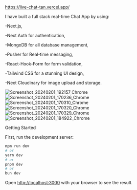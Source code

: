 https://live-chat-tan.vercel.app/


I have built a full stack real-time Chat App by using: 

-Next.js, 

-Next Auth for authentication, 

-MongoDB for all database management, 

-Pusher for Real-time messaging, 

-React-Hook-Form for form validation, 

-Tailwind CSS for a stunning UI design, 

-Next Cloudinary for image upload and storage.

![Screenshot_20240201_192157_Chrome](https://github.com/KaSofi/live-chat/assets/103929930/0455bdc3-6971-4992-bda9-2d28d3077868) ![Screenshot_20240201_170236_Chrome](https://github.com/KaSofi/live-chat/assets/103929930/4ca32f73-e527-4d31-8dea-7f3edafbe23e) ![Screenshot_20240201_170310_Chrome](https://github.com/KaSofi/live-chat/assets/103929930/c18e4a77-19be-49f7-9a0f-f327533b112a) ![Screenshot_20240201_170320_Chrome](https://github.com/KaSofi/live-chat/assets/103929930/58cf70ef-1ef0-450f-85a5-279bda972317) ![Screenshot_20240201_170329_Chrome](https://github.com/KaSofi/live-chat/assets/103929930/1cb937a3-25ac-4398-80dc-e86a8e6b891c) ![Screenshot_20240201_184922_Chrome](https://github.com/KaSofi/live-chat/assets/103929930/59b4fc85-e673-44d0-a74e-db78f48c618b) 


Getting Started

First, run the development server:

```bash
npm run dev
# or
yarn dev
# or
pnpm dev
# or
bun dev
```

Open [http://localhost:3000](http://localhost:3000) with your browser to see the result.

